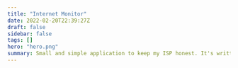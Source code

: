 ```yaml
---
title: "Internet Monitor"
date: 2022-02-20T22:39:27Z
draft: false
sidebar: false
tags: []
hero: "hero.png"
summary: Small and simple application to keep my ISP honest. It's written in Python made up of two components. First component is the speed test which is run every 30 minutes using speedtest.net cli and stores the result in a database. The second component is a simple API that allows a client of choice to pull the data.
---
```


